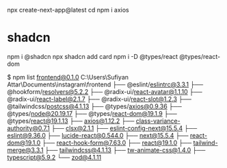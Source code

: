 npx create-next-app@latest <app-name>
cd <app-name>
npm i axios

# shadcn

npm i @shadcn
npx shadcn add card
npm i -D @types/react @types/react-dom

$ npm list
frontend@0.1.0 C:\Users\Sufiyan Attar\Documents\instagram\frontend
├── @eslint/eslintrc@3.3.1
├── @hookform/resolvers@5.2.2
├── @radix-ui/react-avatar@1.1.10
├── @radix-ui/react-label@2.1.7
├── @radix-ui/react-slot@1.2.3
├── @tailwindcss/postcss@4.1.13
├── @types/axios@0.9.36
├── @types/node@20.19.17
├── @types/react-dom@19.1.9
├── @types/react@19.1.13
├── axios@1.12.2
├── class-variance-authority@0.7.1
├── clsx@2.1.1
├── eslint-config-next@15.5.4
├── eslint@9.36.0
├── lucide-react@0.544.0
├── next@15.5.4
├── react-dom@19.1.0
├── react-hook-form@7.63.0
├── react@19.1.0
├── tailwind-merge@3.3.1
├── tailwindcss@4.1.13
├── tw-animate-css@1.4.0
├── typescript@5.9.2
└── zod@4.1.11
